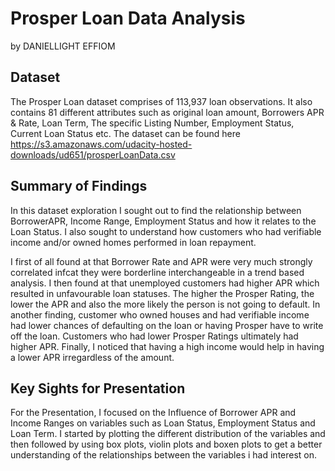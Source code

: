 # Prosper Loan Data Analysis

by DANIELLIGHT EFFIOM

## Dataset

The Prosper Loan dataset comprises of 113,937 loan observations. It also contains 81 different attributes such as original loan amount, Borrowers APR & Rate, Loan Term, The specific Listing Number, Employment Status, Current Loan Status etc. The dataset can be found here https://s3.amazonaws.com/udacity-hosted-downloads/ud651/prosperLoanData.csv

## Summary of Findings

In this dataset exploration I sought out to find the relationship between BorrowerAPR, Income Range, Employment Status and how it relates to the Loan Status. I also sought to understand how customers who had verifiable income and/or owned homes performed in loan repayment.

I first of all found at that Borrower Rate and APR were very much strongly correlated infcat they were borderline interchangeable in a trend based analysis. I then found at that unemployed customers had higher APR which resulted in unfavourable loan statuses. The higher the Prosper Rating, the lower the APR and also the more likely the person is not going to default. In another finding, customer who owned houses and had verifiable income had lower chances of defaulting on the loan or having Prosper have to write off the loan. Customers who had lower Prosper Ratings ultimately had higher APR. Finally, I noticed that having a high income would help in having a lower APR irregardless of the amount.

## Key Sights for Presentation


For the Presentation, I focused on the Influence of Borrower APR and Income Ranges on variables such as Loan Status, Employment Status and Loan Term. I started by plotting the different distribution of the variables and then followed by using box plots, violin plots and boxen plots to get a better understanding of the relationships between the variables i had interest on.
